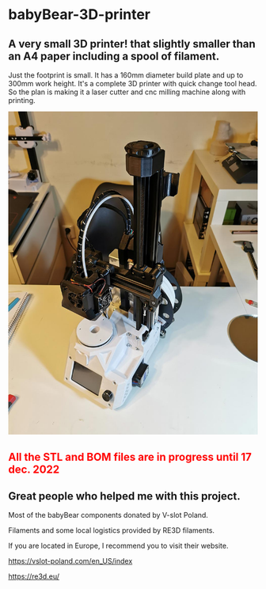 # babyBear-3D-printer
## A very small 3D printer! that slightly smaller than an A4 paper including a spool of filament.
Just the footprint is small. It has a 160mm diameter build plate and up to 300mm work height.
It's a complete 3D printer with quick change tool head. So the plan is making it a laser cutter and cnc milling machine along with printing.

<img src="/Media/babyBear.jpg" alt="Alt text" title="Optional title">

## <span style="color:#F00">All the STL and BOM files are in progress until 17 dec. 2022</span>

## Great people who helped me with this project.

Most of the babyBear components donated by V-slot Poland.

Filaments and some local logistics provided by RE3D filaments.

If you are located in Europe, I recommend you to visit their website.

https://vslot-poland.com/en_US/index

https://re3d.eu/
